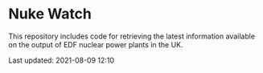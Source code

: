 # Nuke Watch

This repository includes code for retrieving the latest information available on the output of EDF nuclear power plants in the UK.

Last updated: 2021-08-09 12:10